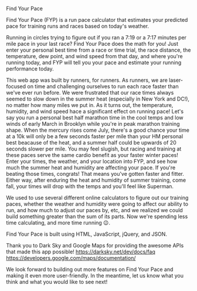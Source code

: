 Find Your Pace

Find Your Pace (FYP) is a run pace calculator that estimates your predicted pace for training runs and races based on today's weather.

Running in circles trying to figure out if you ran a 7:19 or a 7:17 minutes per mile pace in your last race? Find Your Pace does the math for you! Just enter your personal best time from a race or time trial, the race distance, the temperature, dew point, and wind speed from that day, and where you're running today, and FYP will tell you your pace and estimate your running performance today.

This web app was built by runners, for runners. As runners, we are laser-focused on time and challenging ourselves to run each race faster than we've ever run before. We were frustrated that our race times always seemed to slow down in the summer heat (especially in New York and DC!), no matter how many miles we put in. As it turns out, the temperature, humidity, and wind speed hace a significant effect on running pace! Let's say you run a personal best half marathon time in the cool temps and low winds of early March in Brooklyn while you're in peak marathon training shape. When the mercury rises come July, there's a good chance your time at a 10k will only be a few seconds faster per mile than your HM personal best beacause of the heat, and a summer half could be upwards of 20 seconds slower per mile. You may feel slugish, but racing and training at these paces serve the same cardio benefit as your faster winter paces! Enter your times, the weather, and your location into FYP, and see how much the summer heat and humidity are affecting your pace. If you're beating those times, congrats! That means you've gotten faster and fitter. Either way, after enduring the heat and humidity of summer training, come fall, your times will drop with the temps and you'll feel like Superman.

We used to use several different online calculators to figure out our training paces, whether the weather and humidity were going to affect our ability to run, and how much to adjust our paces by, etc, and we realized we could build something greater than the sum of its parts. Now we're spending less time calculating, and more time running 😉.

Find Your Pace is built using HTML, JavaScript, jQuery, and JSON.

Thank you to Dark Sky and Google Maps for providing the awesome APIs that made this app possible! https://darksky.net/dev/docs/faq https://developers.google.com/maps/documentation/

We look forward to building out more features on Find Your Pace and making it even more user-friendly. In the meantime, let us know what you think and what you would like to see next!
